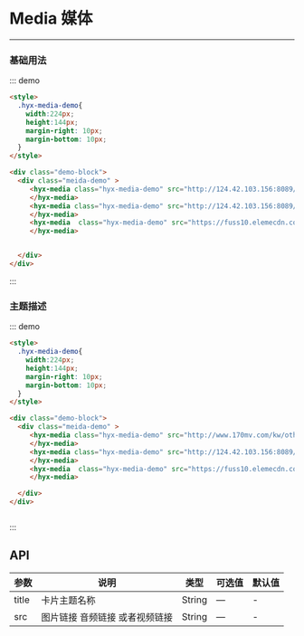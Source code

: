 <style scoped>
  .hyx-media-demo{
    width:224px;
    height:144px;
    margin-right: 10px;
    margin-bottom: 10px;
  }
</style>

# Media 媒体
----
### 基础用法
<div class="demo-block">
  <div class="meida-demo" >
     <hyx-media class="hyx-media-demo" src="http://124.42.103.156:8089/group1/M00/12/7B/CgrQc19kJVWAcDDxAAEIBi70ThQ698.amr">
     </hyx-media>
     <hyx-media class="hyx-media-demo" src="http://124.42.103.156:8089/group1/M00/12/29/CgrQc176_fOAfWl1ACVUV6IVQhs429.mp4">
     </hyx-media>
     <hyx-media  class="hyx-media-demo" src="https://fuss10.elemecdn.com/e/5d/4a731a90594a4af544c0c25941171jpeg.jpeg">
     </hyx-media>

  </div>
</div>

::: demo
```html
<style>
  .hyx-media-demo{
    width:224px;
    height:144px;
    margin-right: 10px;
    margin-bottom: 10px;
  }
</style>

<div class="demo-block">
  <div class="meida-demo" >
     <hyx-media class="hyx-media-demo" src="http://124.42.103.156:8089/group1/M00/12/7B/CgrQc19kJVWAcDDxAAEIBi70ThQ698.amr">
     </hyx-media>
     <hyx-media class="hyx-media-demo" src="http://124.42.103.156:8089/group1/M00/12/29/CgrQc176_fOAfWl1ACVUV6IVQhs429.mp4">
     </hyx-media>
     <hyx-media  class="hyx-media-demo" src="https://fuss10.elemecdn.com/e/5d/4a731a90594a4af544c0c25941171jpeg.jpeg">
     </hyx-media>


  </div>
</div>

```
:::

### 主题描述

<div class="demo-block">
  <div class="meida-demo" >
     <hyx-media class="hyx-media-demo" src="http://www.170mv.com/kw/other.web.rj01.sycdn.kuwo.cn/resource/n3/2/63/3890495760.mp3" title="呜呜呜呜呜呜呜呜">
     </hyx-media>
     <hyx-media class="hyx-media-demo" src="http://124.42.103.156:8089/group1/M00/12/29/CgrQc176_fOAfWl1ACVUV6IVQhs429.mp4" title="呜呜呜呜呜呜呜呜">
     </hyx-media>
     <hyx-media  class="hyx-media-demo" src="http://124.42.103.156:8089/group1/M00/12/8C/CgrQc1-ffv-AWFh1AAApsORQfjg796.jpg" title="呜呜呜呜呜呜呜呜">
     </hyx-media>

  </div>
</div>




::: demo
```html
<style>
  .hyx-media-demo{
    width:224px;
    height:144px;
    margin-right: 10px;
    margin-bottom: 10px;
  }
</style>

<div class="demo-block">
  <div class="meida-demo" >
     <hyx-media class="hyx-media-demo" src="http://www.170mv.com/kw/other.web.rj01.sycdn.kuwo.cn/resource/n3/2/63/3890495760.mp3" title="呜呜呜呜呜呜呜呜">
     </hyx-media>
     <hyx-media class="hyx-media-demo" src="http://124.42.103.156:8089/group1/M00/12/29/CgrQc176_fOAfWl1ACVUV6IVQhs429.mp4" title="呜呜呜呜呜呜呜呜">
     </hyx-media>
     <hyx-media  class="hyx-media-demo" src="https://fuss10.elemecdn.com/e/5d/4a731a90594a4af544c0c25941171jpeg.jpeg" title="呜呜呜呜呜呜呜呜">
     </hyx-media>

  </div>
</div>



```
:::




## API

| 参数      | 说明          | 类型      | 可选值                           | 默认值  |
|---------- |-------------- |---------- |--------------------------------  |-------- |
| title | 卡片主题名称| String | — | - |
| src | 图片链接 音频链接 或者视频链接| String   | — | - |

